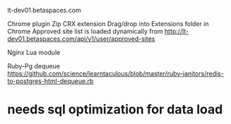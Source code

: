 lt-dev01.betaspaces.com

Chrome plugin
  Zip
  CRX extension
  Drag/drop into Extensions folder in Chrome
  Approved site list is loaded dynamically from http://lt-dev01.betaspaces.com/api/v1/user/approved-sites

Nginx
  Lua module

Ruby-Pg dequeue
  https://github.com/science/learntaculous/blob/master/ruby-janitors/redis-to-postgres-html-dequeue.rb
  # needs sql optimization for data load

  

